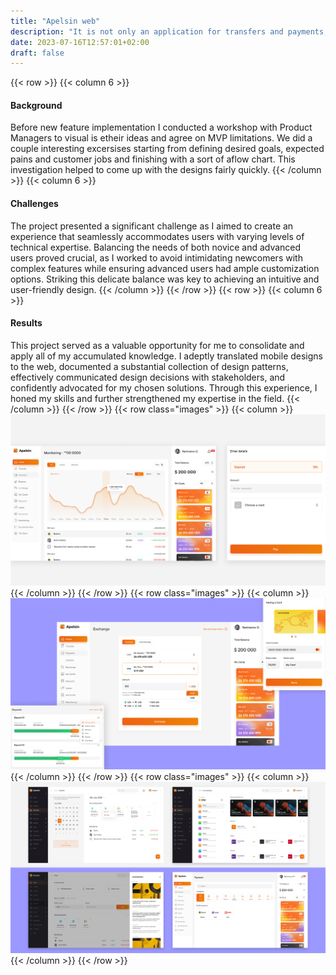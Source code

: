 ```yaml
---
title: "Apelsin web"
description: "It is not only an application for transfers and payments, it will help make your life much easier. Choose performances, concerts, films, buy tickets for events without leaving app."
date: 2023-07-16T12:57:01+02:00
draft: false
---
```

{{< row >}}
{{< column 6 >}}
#### Background
Before new feature implementation I conducted a workshop with Product Managers to visual is etheir ideas and agree on MVP limitations. We did a couple interesting excersises starting from defining desired goals, expected pains and customer jobs and finishing with a sort of aflow chart. This investigation helped to come up with the designs fairly quickly.
{{< /column >}}
{{< column 6 >}}
#### Challenges
The project presented a significant challenge as I aimed to create an experience that seamlessly accommodates users with varying levels of technical expertise. Balancing the needs of both novice and advanced users proved crucial, as I worked to avoid intimidating newcomers with complex features while ensuring advanced users had ample customization options. Striking this delicate balance was key to achieving an intuitive and user-friendly design.
{{< /column >}}
{{< /row >}}
{{< row >}}
{{< column 6 >}}
#### Results
This project served as a valuable opportunity for me to consolidate and apply all of my accumulated knowledge. I adeptly translated mobile designs to the web, documented a substantial collection of design patterns, effectively communicated design decisions with stakeholders, and confidently advocated for my chosen solutions. Through this experience, I honed my skills and further strengthened my expertise in the field.
{{< /column >}}
{{< /row >}}
{{< row class="images" >}}
{{< column >}}
![Apelsin web](apelsin-web.png)
{{< /column >}}
{{< /row >}}
{{< row class="images" >}}
{{< column >}}
![Apelsin web](apelsin-web2.png)
{{< /column >}}
{{< /row >}}
{{< row class="images" >}}
{{< column >}}
![Apelsin web](apelsin-web3.png)
{{< /column >}}
{{< /row >}}